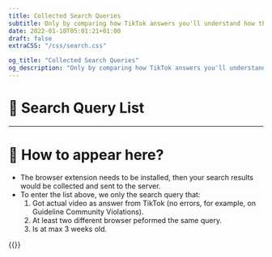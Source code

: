 ```yaml
---
title: Collected Search Queries
subtitle: Only by comparing how TikTok answers you'll understand how the algorithm affects perception
date: 2022-01-10T05:01:21+01:00
draft: false
extraCSS: "/css/search.css"

og_title: "Collected Search Queries"
og_description: "Only by comparing how TikTok answers you'll understand how the algorithm affects perception."
---
```


# 🔎 Search Query List

<ol id="evidence--list"></ol>

---

# 🤔 How to appear here?

* The browser extension needs to be installed, then your search results would be collected and sent to the server.
* To enter the list above, we only the search query that:
  1) Got actual video as answer from TikTok (no errors, for example, on Guideline Community Violations).
  2) At least two different browser peformed the same query.
  3) Is at max 3 weeks old.

{{<tk-extension version="0.2.7">}}

<script type="text/javascript" src="/js/global.js"></script>
<script type="text/javascript" src="/js/search.js"></script>
<script type="text/javascript">
  $(document).ready(async function() {
    const url = buildApiUrl('public/queries', 'list', 2);
    const response = await fetch(url);
    let data = null;
    try {
      data = await response.json();
    } catch(error) {
      $("#evidence--list").html('<span class="error">Error: '+error+'</span>')
      return;
    }
    if(!data.length) {
        $("#evidence--list").html('<span class="error">Error: no search query found?</span>')
        return;
    }
    console.log(data);
    const html = _.map(data, function(query) {
      return `
        <li>
          <a class="qlist" href="/search#${query}">${query}</a>
        </li>
      `;
    }).join("\n");
    $("#evidence--list").html(html);
  });
</script>
